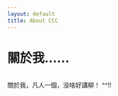 ```yaml
---
layout: default
title: About CCC
---
```


<div class="post">
	<h1 class="pageTitle">關於我......</h1>
	<img src="{{ '/assets/img/touring.jpg' | prepend: site.baseurl }}" alt="">
	<p class="intro">關於我，凡人一個，没啥好講柳！    ^^!!</p>
</div>
